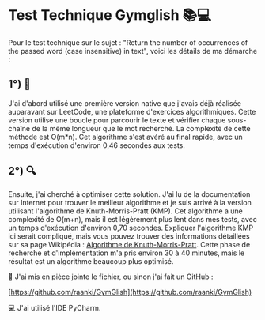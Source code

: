 # Test Technique Gymglish 📚💻

Pour le test technique sur le sujet : "Return the number of occurrences of the passed word (case insensitive) in text", voici les détails de ma démarche :

## 1°) 🚀

J'ai d'abord utilisé une première version native que j'avais déjà réalisée auparavant sur LeetCode, une plateforme d'exercices algorithmiques. Cette version utilise une boucle pour parcourir le texte et vérifier chaque sous-chaîne de la même longueur que le mot recherché. La complexité de cette méthode est O(m\*n). Cet algorithme s'est avéré au final rapide, avec un temps d'exécution d'environ 0,46 secondes aux tests.

## 2°) 🔍

Ensuite, j'ai cherché à optimiser cette solution. J'ai lu de la documentation sur Internet pour trouver le meilleur algorithme et je suis arrivé à la version utilisant l'algorithme de Knuth-Morris-Pratt (KMP). Cet algorithme a une complexité de O(m+n), mais il est légèrement plus lent dans mes tests, avec un temps d'exécution d'environ 0,70 secondes. Expliquer l'algorithme KMP ici serait compliqué, mais vous pouvez trouver des informations détaillées sur sa page Wikipédia : [Algorithme de Knuth-Morris-Pratt](https://fr.wikipedia.org/wiki/Algorithme_de_Knuth-Morris-Pratt). Cette phase de recherche et d'implémentation m'a pris environ 30 à 40 minutes, mais le résultat est un algorithme beaucoup plus optimisé.

📎 J'ai mis en pièce jointe le fichier, ou sinon j'ai fait un GitHub : 

[https://github.com/raanki/GymGlish](https://github.com/raanki/GymGlish)

💻 J'ai utilisé l'IDE PyCharm.
